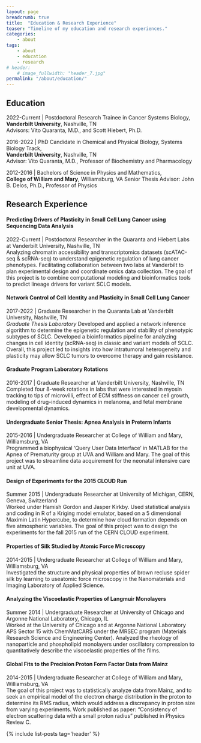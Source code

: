 ```yaml
---
layout: page
breadcrumb: true
title:  "Education & Research Experience"
teaser: "Timeline of my education and research experiences."
categories:
    - about
tags:
    - about
    - education
    - research
# header:
    # image_fullwidth: "header_7.jpg"
permalink: "/about/education/"
---
```


## Education
2022-Current | Postdoctoral Research Trainee in Cancer Systems Biology, \
**Vanderbilt University**, Nashville, TN \
Advisors: Vito Quaranta, M.D., and Scott Hiebert, Ph.D.

2016-2022 | PhD Candidate in Chemical and Physical Biology, Systems Biology Track, \
**Vanderbilt University**, Nashville, TN \
Advisor: Vito Quaranta, M.D., Professor of Biochemistry and
Pharmacology

2012-2016 | Bachelors of Science in Physics and Mathematics, \
 **College of William and Mary**, Williamsburg, VA
Senior Thesis Advisor: John B. Delos, Ph.D., Professor of Physics


## Research Experience

#### Predicting Drivers of Plasticity in Small Cell Lung Cancer using Sequencing Data Analysis
2022-Current | Postdoctoral Researcher in the Quaranta and Hiebert Labs at Vanderbilt University, Nashville, TN \
Analyzing chromatin accessibility and transcriptomics datasets (scATAC-seq & scRNA-seq) to understand epigenetic regulation of lung cancer phenotypes. Facilitating collaboration between two labs at Vanderbilt to plan experimental design and coordinate omics data collection. The goal of this project is to combine computational modeling and bioinformatics tools to predict lineage drivers for variant SCLC models. 


#### Network Control of Cell Identity and Plasticity in Small Cell Lung Cancer
2017-2022 | Graduate Researcher in the Quaranta Lab at Vanderbilt University, Nashville, TN \
*Graduate Thesis Laboratory* 
Developed and applied a network inference algorithm to determine the epigenetic regulation and stability of phenotypic subtypes of SCLC. Developed a bioinformatics pipeline for analyzing changes in cell identity (scRNA-seq) in classic and variant models of SCLC. Overall, this project led to insights into how intratumoral heterogeneity and plasticity may allow SCLC tumors to overcome therapy and gain resistance.

#### Graduate Program Laboratory Rotations
2016-2017 | Graduate Researcher at Vanderbilt University, Nashville, TN\
Completed four 8-week rotations in labs that were interested in myosin tracking to tips of microvilli, effect of ECM stiffness on cancer cell growth, modeling of drug-induced dynamics in melanoma, and fetal membrane developmental dynamics.

#### Undergraduate Senior Thesis: Apnea Analysis in Preterm Infants
2015-2016 | Undergraduate Researcher at College of William and Mary,
Williamsburg, VA  \
Programmed a biophysical ‘Query User Data Interface’ in MATLAB for the Apnea of Prematurity group at UVA and William and Mary. The goal of this project was to streamline data acquirement for the neonatal intensive care unit at UVA.

#### Design of Experiments for the 2015 CLOUD Run
Summer 2015 | Undergraduate Researcher at University of Michigan, CERN,
Geneva, Switzerland  \
Worked under Hamish Gordon and Jasper Kirkby. Used statistical analysis and coding in R of a Kriging model emulator, based on a 5 dimensional Maximin Latin Hypercube, to determine how cloud formation depends on five atmospheric variables. The goal of this project was to design the experiments for the fall 2015 run of the CERN CLOUD experiment.

#### Properties of Silk Studied by Atomic Force Microscopy
2014-2015 | Undergraduate Researcher at College of William and Mary,
Williamsburg, VA  \
Investigated the structure and physical properties of brown recluse spider silk by learning to useatomic force microscopy in the Nanomaterials and Imaging Laboratory of Applied Science.

#### Analyzing the Viscoelastic Properties of Langmuir Monolayers
Summer 2014 | Undergraduate Researcher at University of Chicago and
Argonne National Laboratory, Chicago, IL  \
Worked at the University of Chicago and at Argonne National Laboratory APS Sector 15 with ChemMatCARS under the MRSEC program (Materials Research Science and Engineering Center). Analyzed the rheology of nanoparticle and phospholipid monolayers under oscillatory compression to quantitatively describe the viscoelastic properties of the films.

#### Global Fits to the Precision Proton Form Factor Data from Mainz
2014-2015 | Undergraduate Researcher at College of William and Mary,
Williamsburg, VA  \
The goal of this project was to statistically analyze data from Mainz, and to seek an empirical model of the electron charge distribution in the proton to determine its RMS radius, which would address a discrepancy in proton size from varying experiments. Work published as paper: “Consistency of electron scattering data with a small proton radius” published in Physics Review C.



{% include list-posts tag='header' %}
